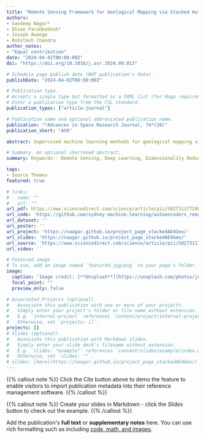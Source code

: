 ```yaml
---
title: "Remote Sensing Framework for Geological Mapping via Stacked Autoencoders and Clustering"
authors:
- Sandeep Nagar*
- Ehsan Farahbakhsh*
- Joseph Awange
- Rohitash Chandra
author_notes:
- "Equal contribution"
date: "2024-04-02T00:00:00Z"
doi: "https://doi.org/10.1016/j.asr.2024.09.013"

# Schedule page publish date (NOT publication's date).
publishDate: "2024-04-02T00:00:00Z"

# Publication type.
# Accepts a single type but formatted as a YAML list (for Hugo requirements).
# Enter a publication type from the CSL standard.
publication_types: ["article-journal"]

# Publication name and optional abbreviated publication name.
publication: "*Advances in Space Research Journal, 74*(10)"
publication_short: "ASR"

abstract: Supervised machine learning methods for geological mapping via remote sensing face limitations due to the scarcity of accurately labelled training data that can be addressed by unsupervised learning, such as dimensionality reduction and clustering. Dimensionality reduction methods have the potential to play a crucial role in improving the accuracy of geological maps. Although conventional dimensionality reduction methods may struggle with nonlinear data, unsupervised deep learning models such as autoencoders can model non-linear relationships. Stacked autoencoders feature multiple interconnected layers to capture hierarchical data representations useful for remote sensing data. We present an unsupervised machine learning-based framework for processing remote sensing data using stacked autoencoders for dimensionality reduction and k-means clustering for mapping geological units. We use Landsat 8, ASTER, and Sentinel-2 datasets to evaluate the framework for geological mapping of the Mutawintji region in Western New South Wales, Australia. We also compare stacked autoencoders with principal component analysis (PCA) and canonical autoencoders. Our results reveal that the framework produces accurate and interpretable geological maps, efficiently discriminating rock units. The results reveal that the combination of stacked autoencoders with Sentinel-2 data yields the best performance accuracy when compared to other combinations. We find that stacked autoencoders enable better extraction of complex and hierarchical representation of the input data when compared to canonical autoencoders and PCA. We also find that the generated maps align with prior geological knowledge of the study area while providing novel insights into geological structures.

# Summary. An optional shortened abstract.
summary: Keywords-- Remote Sensing, Deep Learning, Dimensionality Reduction, Stacked Autoencoders, k-means Clustering, Geological Mapping

tags:
- Source Themes
featured: true

# links:
# - name: ""
#   url: ""
url_pdf: https://www.sciencedirect.com/science/article/pii/S0273117724009335/pdfft?md5=81f96f9b1386d6728b3efb08de65dc1b&pid=1-s2.0-S0273117724009335-main.pdf
url_code: 'https://github.com/sydney-machine-learning/autoencoders_remotesensing'
url_dataset: ''
url_poster: ''
url_project: 'https://naagar.github.io/project_page_stackedAE4Geo/'
url_slides: 'https://naagar.github.io/project_page_stackedAE4Geo/'
url_source: 'https://www.sciencedirect.com/science/article/pii/S0273117724009335'
url_video: ''

# Featured image
# To use, add an image named `featured.jpg/png` to your page's folder. 
image:
  caption: 'Image credit: [**Unsplash**](https://unsplash.com/photos/jdD8gXaTZsc)'
  focal_point: ""
  preview_only: false

# Associated Projects (optional).
#   Associate this publication with one or more of your projects.
#   Simply enter your project's folder or file name without extension.
#   E.g. `internal-project` references `content/project/internal-project/index.md`.
#   Otherwise, set `projects: []`.
projects: []
# Slides (optional).
#   Associate this publication with Markdown slides.
#   Simply enter your slide deck's filename without extension.
#   E.g. `slides: "example"` references `content/slides/example/index.md`.
#   Otherwise, set `slides: ""`.
# slides: [here](https://naagar.github.io/project_page_stackedAE4Geo/)
---
```


{{% callout note %}}
Click the *Cite* button above to demo the feature to enable visitors to import publication metadata into their reference management software.
{{% /callout %}}

{{% callout note %}}
Create your slides in Markdown - click the *Slides* button to check out the example.
{{% /callout %}}

Add the publication's **full text** or **supplementary notes** here. You can use rich formatting such as including [code, math, and images](https://docs.hugoblox.com/content/writing-markdown-latex/).
